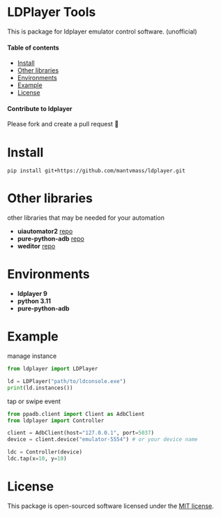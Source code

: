 LDPlayer Tools
==============
This is package for ldplayer emulator control software. (unofficial)

#### Table of contents

* [Install](#install)
* [Other libraries](#other-libraries)
* [Environments](#environments)
* [Example](#example)
* [License](#license)

#### Contribute to ldplayer
Please fork and create a pull request 🙂


Install
==========
```shell
pip install git+https://github.com/mantvmass/ldplayer.git
```

Other libraries
===============
other libraries that may be needed for your automation
* __uiautomator2__ [repo](https://github.com/openatx/uiautomator2)
* __pure-python-adb__ [repo](https://github.com/Swind/pure-python-adb)
* __weditor__ [repo](https://github.com/alibaba/web-editor)

Environments
============
* __ldplayer 9__
* __python 3.11__
* __pure-python-adb__

Example
=======

manage instance
```python
from ldplayer import LDPlayer

ld = LDPlayer("path/to/ldconsole.exe")
print(ld.instances())
```

tap or swipe event
```python
from ppadb.client import Client as AdbClient
from ldplayer import Controller

client = AdbClient(host="127.0.0.1", port=5037)
device = client.device("emulator-5554") # or your device name

ldc = Controller(device)
ldc.tap(x=10, y=10)
```

License
==========
This package is open-sourced software licensed under the [MIT license](https://github.com/mantvmass/ldplayer/blob/main/LICENSE).